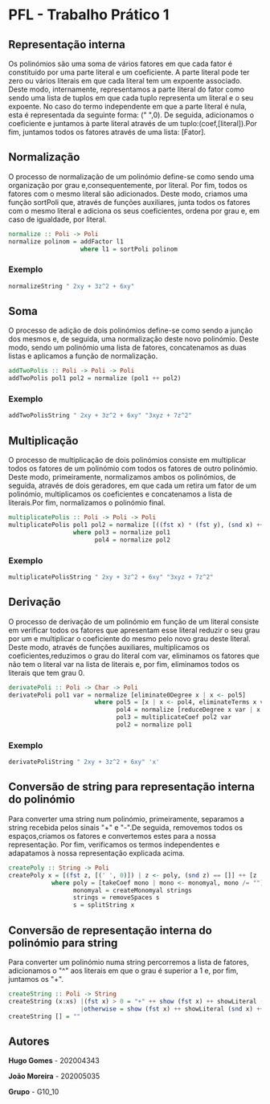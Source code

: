 # PFL - Trabalho Prático 1

## Representação interna

Os polinómios são uma soma de vários fatores em que cada fator é constituido por uma parte literal e um coeficiente. A parte literal pode ter zero ou vários literais em que cada literal tem um expoente associado. Deste modo, internamente, representamos a parte literal do fator como sendo uma lista de tuplos em que cada tuplo representa um literal e o seu expoente. No caso do termo independente em que a parte literal é nula, esta é representada da seguinte forma: (" ",0). De seguida, adicionamos o coeficiente e juntamos à parte literal através de um tuplo:(coef,[literal]).Por fim, juntamos todos os fatores através de uma lista: [Fator].


## Normalização

O processo de normalização de um polinómio define-se como sendo uma organização por grau e,consequentemente, por literal. Por fim, todos os fatores com o mesmo literal são adicionados.
Deste modo, criamos uma função sortPoli que, através de funções auxiliares, junta todos os fatores com o mesmo literal e adiciona os seus coeficientes, ordena por grau e, em caso de igualdade, por literal.

```haskell
normalize :: Poli -> Poli
normalize polinom = addFactor l1
                    where l1 = sortPoli polinom
```

### Exemplo
```haskell
normalizeString " 2xy + 3z^2 + 6xy"
```

## Soma

O processo de adição de dois polinómios define-se como sendo a junção dos mesmos e, de seguida, uma normalização deste novo polinómio. Deste modo, sendo um polinómio uma lista de fatores, concatenamos as duas listas e aplicamos a função de normalização.

```haskell
addTwoPolis :: Poli -> Poli -> Poli
addTwoPolis pol1 pol2 = normalize (pol1 ++ pol2)
```
### Exemplo
```haskell
addTwoPolisString " 2xy + 3z^2 + 6xy" "3xyz + 7z^2"
```

## Multiplicação
O processo de multiplicação de dois polinómios consiste em multiplicar todos os fatores de um polinómio com todos os fatores de outro polinómio.
Deste modo, primeiramente, normalizamos ambos os polinómios, de seguida, através de dois geradores, em que cada um retira um fator de um polinómio, multiplicamos os coeficientes e concatenamos a lista de literais.Por fim, normalizamos o polinómio final.
```haskell
multiplicatePolis :: Poli -> Poli -> Poli
multiplicatePolis pol1 pol2 = normalize [((fst x) * (fst y), (snd x) ++ (snd y)) | x <- pol3, y <- pol4]
                  where pol3 = normalize pol1
                        pol4 = normalize pol2
```
### Exemplo
```haskell
multiplicatePolisString " 2xy + 3z^2 + 6xy" "3xyz + 7z^2"
```

## Derivação
O processo de derivação de um polinómio em função de um literal consiste em verificar todos os fatores que apresentam esse literal reduzir o seu grau por um e multiplicar o coeficiente do mesmo pelo novo grau deste literal.
Deste modo, através de funções auxiliares, multiplicamos os coeficientes,reduzimos o grau do literal com var, eliminamos os fatores que não tem o literal var na lista de literais e, por fim, eliminamos todos os literais que tem grau 0.

```haskell
derivatePoli :: Poli -> Char -> Poli
derivatePoli pol1 var = normalize [eliminate0Degree x | x <- pol5]
                        where pol5 = [x | x <- pol4, eliminateTerms x var]
                              pol4 = normalize [reduceDegree x var | x <- pol3]
                              pol3 = multiplicateCoef pol2 var
                              pol2 = normalize pol1

```

### Exemplo
```haskell
derivatePoliString " 2xy + 3z^2 + 6xy" 'x'
```


## Conversão de string para representação interna do polinómio

Para converter uma string num polinómio, primeiramente, separamos a string recebida pelos sinais "+" e "-".De seguida, removemos todos os espaços,criamos os fatores e convertemos estes para a nossa representação. Por fim, verificamos os termos independentes e adapatamos à nossa representação explicada acima.


```haskell
createPoly :: String -> Poli
createPoly x = [(fst z, [(' ', 0)]) | z <- poly, (snd z) == []] ++ [z | z <- poly, (snd z) /= []]
            where poly = [takeCoef mono | mono <- monomyal, mono /= ""]
                  monomyal = createMonomyal strings
                  strings = removeSpaces s
                  s = splitString x
```                  

## Conversão de representação interna do polinómio para string

Para converter um polinómio numa string percorremos a lista de fatores,  adicionamos o "^" aos literais em que o grau é superior a 1 e, por fim, juntamos os "+". 

```haskell
createString :: Poli -> String
createString (x:xs) |(fst x) > 0 = "+" ++ show (fst x) ++ showLiteral (snd x) ++ createString xs
                    |otherwise = show (fst x) ++ showLiteral (snd x) ++ createString xs
createString [] = ""

```

## Autores

**Hugo Gomes** - 202004343

**João Moreira** - 202005035

**Grupo** - G10_10
